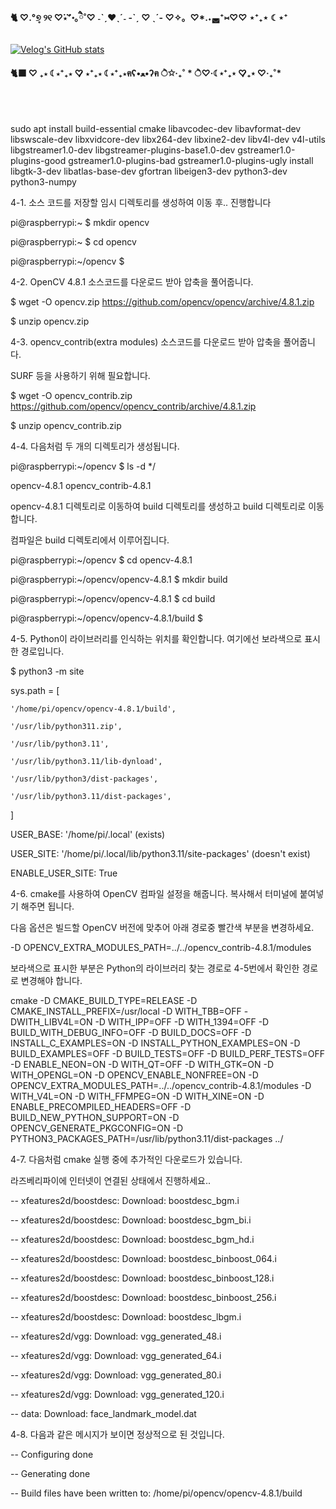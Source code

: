 #### 🐈 ♡.°୭̥ ୨୧ ♡⃛⋆⁺॰｡ཻ˚♡ ˗ˋˏ❤︎ˎˊ˗  -ˋˏ ♡ ˎˊ-  ♡✧。♡*.˖◛⁺⑅♡♡ ⋆⁺₊⋆ ☾⋆⁺

[![Velog's GitHub stats](https://velog-readme-stats.vercel.app/api?name=haansohee)](https://velog.io/@haansohee)

#### 🐈‍⬛ ♡ ₊⋆ ☾⋆⁺₊⋆ ♡̷̷̷ ⋆⁺₊⋆ ☾⋆⁺₊⋆ฅʕ•ﻌ•ʔฅ ੈ✩‧₊˚ * ੈ♡‧☾⋆⁺₊⋆ ♡̷̷̷₊⋆ ♡‧₊˚*

<br>
<br>


 sudo apt install build-essential cmake libavcodec-dev libavformat-dev libswscale-dev libxvidcore-dev libx264-dev libxine2-dev libv4l-dev v4l-utils  libgstreamer1.0-dev libgstreamer-plugins-base1.0-dev gstreamer1.0-plugins-good gstreamer1.0-plugins-bad gstreamer1.0-plugins-ugly install libgtk-3-dev  libatlas-base-dev gfortran libeigen3-dev python3-dev python3-numpy

4-1. 소스 코드를 저장할 임시 디렉토리를 생성하여 이동 후.. 진행합니다

pi@raspberrypi:~ $ mkdir opencv

pi@raspberrypi:~ $ cd opencv

pi@raspberrypi:~/opencv $

4-2. OpenCV 4.8.1 소스코드를 다운로드 받아 압축을 풀어줍니다. 

$ wget -O opencv.zip https://github.com/opencv/opencv/archive/4.8.1.zip

$ unzip opencv.zip

4-3. opencv_contrib(extra modules) 소스코드를 다운로드 받아 압축을 풀어줍니다.

SURF 등을 사용하기 위해 필요합니다. 

$ wget -O opencv_contrib.zip https://github.com/opencv/opencv_contrib/archive/4.8.1.zip

$ unzip opencv_contrib.zip



4-4. 다음처럼 두 개의 디렉토리가 생성됩니다. 

pi@raspberrypi:~/opencv $  ls -d */

opencv-4.8.1  opencv_contrib-4.8.1

 

opencv-4.8.1 디렉토리로 이동하여 build 디렉토리를 생성하고 build 디렉토리로 이동합니다.

컴파일은 build 디렉토리에서 이루어집니다.

pi@raspberrypi:~/opencv $  cd opencv-4.8.1

pi@raspberrypi:~/opencv/opencv-4.8.1 $  mkdir build

pi@raspberrypi:~/opencv/opencv-4.8.1 $  cd build

pi@raspberrypi:~/opencv/opencv-4.8.1/build $  

 

4-5. Python이 라이브러리를 인식하는 위치를 확인합니다. 여기에선 보라색으로 표시한 경로입니다. 

$ python3 -m site

sys.path = [

    '/home/pi/opencv/opencv-4.8.1/build',

    '/usr/lib/python311.zip',

    '/usr/lib/python3.11',

    '/usr/lib/python3.11/lib-dynload',

    '/usr/lib/python3/dist-packages',

    '/usr/lib/python3.11/dist-packages',

]

USER_BASE: '/home/pi/.local' (exists)

USER_SITE: '/home/pi/.local/lib/python3.11/site-packages' (doesn't exist)

ENABLE_USER_SITE: True




4-6. cmake를 사용하여 OpenCV 컴파일 설정을 해줍니다.  복사해서 터미널에 붙여넣기 해주면 됩니다. 

 

다음 옵션은 빌드할 OpenCV 버전에 맞추어 아래 경로중 빨간색 부분을 변경하세요. 

-D OPENCV_EXTRA_MODULES_PATH=../../opencv_contrib-4.8.1/modules 

 

보라색으로 표시한 부분은 Python의 라이브러리 찾는 경로로 4-5번에서 확인한 경로로 변경해야 합니다. 

 

cmake -D CMAKE_BUILD_TYPE=RELEASE -D CMAKE_INSTALL_PREFIX=/usr/local -D WITH_TBB=OFF -DWITH_LIBV4L=ON -D WITH_IPP=OFF -D WITH_1394=OFF -D BUILD_WITH_DEBUG_INFO=OFF -D BUILD_DOCS=OFF -D INSTALL_C_EXAMPLES=ON -D INSTALL_PYTHON_EXAMPLES=ON -D BUILD_EXAMPLES=OFF -D BUILD_TESTS=OFF -D BUILD_PERF_TESTS=OFF -D ENABLE_NEON=ON -D WITH_QT=OFF -D WITH_GTK=ON -D WITH_OPENGL=ON -D OPENCV_ENABLE_NONFREE=ON -D OPENCV_EXTRA_MODULES_PATH=../../opencv_contrib-4.8.1/modules -D WITH_V4L=ON -D WITH_FFMPEG=ON -D WITH_XINE=ON -D ENABLE_PRECOMPILED_HEADERS=OFF -D BUILD_NEW_PYTHON_SUPPORT=ON -D OPENCV_GENERATE_PKGCONFIG=ON -D PYTHON3_PACKAGES_PATH=/usr/lib/python3.11/dist-packages ../

 

4-7. 다음처럼 cmake 실행 중에  추가적인 다운로드가  있습니다.  

라즈베리파이에 인터넷이 연결된 상태에서 진행하세요..

-- xfeatures2d/boostdesc: Download: boostdesc_bgm.i

-- xfeatures2d/boostdesc: Download: boostdesc_bgm_bi.i

-- xfeatures2d/boostdesc: Download: boostdesc_bgm_hd.i

-- xfeatures2d/boostdesc: Download: boostdesc_binboost_064.i

-- xfeatures2d/boostdesc: Download: boostdesc_binboost_128.i

-- xfeatures2d/boostdesc: Download: boostdesc_binboost_256.i

-- xfeatures2d/boostdesc: Download: boostdesc_lbgm.i

-- xfeatures2d/vgg: Download: vgg_generated_48.i

-- xfeatures2d/vgg: Download: vgg_generated_64.i

-- xfeatures2d/vgg: Download: vgg_generated_80.i

-- xfeatures2d/vgg: Download: vgg_generated_120.i

-- data: Download: face_landmark_model.dat

 

4-8. 다음과 같은 메시지가 보이면 정상적으로 된 것입니다.

-- Configuring done

-- Generating done

-- Build files have been written to: /home/pi/opencv/opencv-4.8.1/build

<!-- [![Anurag's GitHub stats](https://github-readme-stats.vercel.app/api?username=haansohee)](https://github.com/haansohee/github-readme-stats)  -->

<!-- ### Hi there 👋 -->

<!--
**haansohee/haansohee** is a ✨ _special_ ✨ repository because its `README.md` (this file) appears on your GitHub profile.

Here are some ideas to get you started:

- 🔭 I’m currently working on ...
- 🌱 I’m currently learning ...
- 👯 I’m looking to collaborate on ...
- 🤔 I’m looking for help with ...
- 💬 Ask me about ...
- 📫 How to reach me: ...
- 😄 Pronouns: ...
- ⚡ Fun fact: ...
-->
